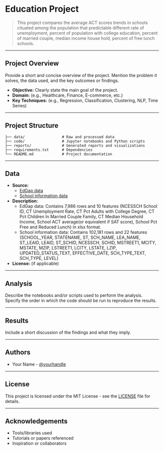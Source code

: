 # Education Project

> This project compares the average ACT scores trends in schools cituated among the population that predictable different rate of unemployment, percent of population with college education, percent of married couple, median income house hold, percent of free lunch schools.
---

## Project Overview

Provide a short and concise overview of the project. Mention the problem it solves, the data used, and the key outcomes or findings.

- **Objective:** Clearly state the main goal of the project.
- **Domain:** (e.g., Healthcare, Finance, E-commerce, etc.)
- **Key Techniques:** (e.g., Regression, Classification, Clustering, NLP, Time Series)

---

## Project Structure

```
├── data/                 # Raw and processed data
├── code/                 # Jupyter notebooks and Python scripts
├── reports/              # Generated reports and visualizations
├── requirements.txt      # Dependencies
└── README.md             # Project documentation
```

---

## Data

- **Source:** 
    - [EdGap data](https://github.com/brian-fischer/DATA-5100/blob/main/EdGap_data.xlsx)
    - [School information data](https://www.dropbox.com/s/lkl5nvcdmwyoban/ccd_sch_029_1617_w_1a_11212017.csv?dl=0)
- **Description:**
    - EdGap data: Contains 7,986 rows and 10 features (NCESSCH School ID, CT Unemployment Rate, CT Pct Adults with College Degree, CT Pct Children In Married Couple Family, CT Median Household Income, School ACT average(or equivalent if SAT score), School Pct Free and Reduced Lunch) in xlsx format.
    - School information data: Contains 102,181 rows and 22 features (SCHOOL_YEAR, STATENAME, ST, SCH_NAME, LEA_NAME, ST_LEAID, LEAID, ST_SCHID, NCESSCH, SCHID, MSTREET1, MCITY, MSTATE, MZIP,	LSTREET1, LCITY,	LSTATE, LZIP, UPDATED_STATUS_TEXT, EFFECTIVE_DATE, SCH_TYPE_TEXT, SCH_TYPE,	LEVEL) 
- **License:** (if applicable)

---

## Analysis

Describe the notebooks and/or scripts used to perform the analysis. Specify the order in which the code should be run to reproduce the results.

---

## Results

Include a short discussion of the findings and what they imply.

---

## Authors

- Your Name - [@yourhandle](https://github.com/yourhandle)

---

## License

This project is licensed under the MIT License - see the [LICENSE](LICENSE) file for details.

---

## Acknowledgements

- Tools/libraries used
- Tutorials or papers referenced
- Inspiration or collaborators
